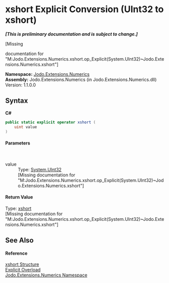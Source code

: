 # xshort&nbsp;Explicit Conversion (UInt32 to xshort)
 _**\[This is preliminary documentation and is subject to change.\]**_

\[Missing <summary> documentation for "M:Jodo.Extensions.Numerics.xshort.op_Explicit(System.UInt32)~Jodo.Extensions.Numerics.xshort"\]

**Namespace:**&nbsp;<a href="N_Jodo_Extensions_Numerics">Jodo.Extensions.Numerics</a><br />**Assembly:**&nbsp;Jodo.Extensions.Numerics (in Jodo.Extensions.Numerics.dll) Version: 1.1.0.0

## Syntax

**C#**<br />
``` C#
public static explicit operator xshort (
	uint value
)
```


#### Parameters
&nbsp;<dl><dt>value</dt><dd>Type: <a href="https://docs.microsoft.com/dotnet/api/system.uint32" target="_blank" rel="noopener noreferrer">System.UInt32</a><br />\[Missing <param name="value"/> documentation for "M:Jodo.Extensions.Numerics.xshort.op_Explicit(System.UInt32)~Jodo.Extensions.Numerics.xshort"\]</dd></dl>

#### Return Value
Type: <a href="T_Jodo_Extensions_Numerics_xshort">xshort</a><br />\[Missing <returns> documentation for "M:Jodo.Extensions.Numerics.xshort.op_Explicit(System.UInt32)~Jodo.Extensions.Numerics.xshort"\]

## See Also


#### Reference
<a href="T_Jodo_Extensions_Numerics_xshort">xshort Structure</a><br /><a href="Overload_Jodo_Extensions_Numerics_xshort_op_Explicit">Explicit Overload</a><br /><a href="N_Jodo_Extensions_Numerics">Jodo.Extensions.Numerics Namespace</a><br />
